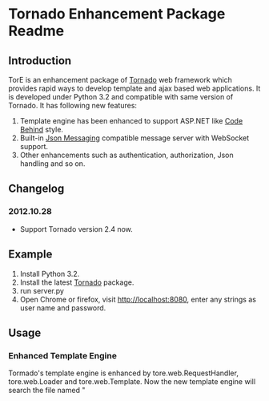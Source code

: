 # Tornado Enhancement Package Readme

## Introduction

TorE is an enhancement package of [Tornado](http://www.tornadoweb.org/) web framework which provides rapid ways to develop template and ajax based web applications. It is developed under Python 3.2 and compatible with same version of Tornado. It has following new features:

1. Template engine has been enhanced to support ASP.NET like [Code Behind](http://support.microsoft.com/kb/303247) style.
2. Built-in [Json Messaging](https://github.com/shajunxing/Json_Messaging) compatible message server with WebSocket support.
3. Other enhancements such as authentication, authorization, Json handling and so on.

## Changelog

### 2012.10.28

* Support Tornado version 2.4 now.

## Example

1. Install Python 3.2.
2. Install the latest [Tornado](http://www.tornadoweb.org/) package.
3. run server.py
4. Open Chrome or firefox, visit [http://localhost:8080](http://localhost:8080), enter any strings as user name and password.

## Usage

### Enhanced Template Engine

Tormado's template engine is enhanced by tore.web.RequestHandler, tore.web.Loader and tore.web.Template. Now the new template engine will search the file named "<template file name>.py" and merge into the code generated by template, just like ASP.NET Code Behind style.

For example, there is a template file "ex1.t":

    <html>
    <body>
        {{ hello }}
        {{ world() }}
    </body>
    </html>

And a code file named "ex1.t.py" at the same dir as "ex1.t":

    hello = 'Hello'

    def world():
        return 'World'

After template engine loads "ex1.t", it will find "ex1.t.py" and if exists it will be loaded and parsed automatically and all the global things (variables, functions, classes ... ) will be merged to template file. So the response will be:

    <html>
    <body>
        Hello
        World
    </body>
    </html>

Enhanced template engine also supports template inheritance. If parent template and child template all have corresponding code file and if a name (variable name, function name ...) exists on both code files, the child one will override the parent one.

See "web/ex3.t" for more information.

### Message Engine

Fully compatible with [Json Messaging](https://github.com/shajunxing/Json_Messaging). see tore.start_server() for more information.

Since it is based on WebSocket protocol, only latest version of Chrome and Firefox are supported.

Notice tore.messaging.exchange.push(message, destination) can be used inside application to directly publish messages without going through TCP or UDP.

### tore.web.JsonHandler

A handler inherited from tornado.web.RequestHandler and optimized for Ajax and RESTful Web Service. Adds some new methods:

1. write_object(self, obj): Output Python object to Json format. The "Content Type" will be set to "application/json; charset=UTF-8".
2. write_text(self, txt): Directly output Json text. The "Content Type" will be set to "application/json; charset=UTF-8". Notice this method will not do encoding and gramma checking.
3. get_params_as_dict(self): Get dictionary wrapped request params, including query strings followed by url(GET) and request body(POST).
4. get_body_as_text(self): Get text formatted requese body. Default encoding is UTF-8.
5. get_body_as_object(self): Convert Json string formatted request body to Python object. For example, Json string can be submitted by jQuery.ajax(), notice that "processData" must be set to "false".

### tore.web.authenticated Decorator

Used to decorate get, post ... methods and do HTTP basic authentication. see tore.start_server() for more information.

TorE's template engine is decorated by default.

### tore.web.authorized Decorator

Used to decorate get, post ... methods and do authorizations. see tore.start_server() for more information.

TorE's template engine is decorated by default.

These two decorators can be used at same time, for example:

    @tore.web.authenticated
    @tore.web.authorized
    def get(self, *args, **kwargs):
        ...

### tore.start_server(**settings)

Simplest way to start Tornado with just one statement. It's parameters are listed below, most of them are enhanced from Tornado and some are newly added.

#### root_dir

(New) The absolute base dir of all the other settings. Default is os.getcwd()

#### handlers

(Enhanced) URL mappings, same as the param of tornado.web.Application's constructor. Some default mappings are added:

1. /web: Mapped to "root_dir/web" which contains static and template files. Accessing rule is: "*.t" are template files; "*.py" are template code files and direct access is forbidden; other files are static files and handled by tornado.web.StaticFileHandler.
2. /messaging: Message service's WebSocket url, which shares the same port with web application.
3. /: The web root url, which will be redirected to /web/index.t. So /web/index.t must be existed.

#### port

(Enhanced) HTTP and WebSocket port, default is 80.

#### gzip

A boolean value to to enable/disable HTTP compression. Default is disabled.

#### encryption

(New) A boolean value to enable/disable HTTP SSL. If enabled, "certfile" and "keyfile" params must be set. Default is disabled.

#### certfile

(New) SSL public key filename. Same as the param of tornado.httpserver.HTTPServer.

#### keyfile

(New) SSL private key filename. Same as the param of tornado.httpserver.HTTPServer.

#### debug

(Enhanced) A boolean value to enable/disable debug mode, same as param of tornado.web.Application but added some new features:

1. If disabled, all the HTTP log output generated by Tornado will be shutdown in order to improve performance.
2. If enabled, response of tore.web.JsonHandler will be "human readable", which means Json string will not be ascii escaped and will be well formatted with line break and indent.
3. If enabled, each request will trigger reloading of template and code file, just as Tornado's default behavor.

#### authentication

(New) A function which format is "foo(username, password)". tore.web.authenticated decorator will get user name and password from HTTP basic authentication and try to call this function. If this function exists and the return value is False, An 401 error will be raised, or the user name will be set as "current_user". Default is None.

#### authorization

(New) A function which format is "foo(username, path)". tore.web.authorized decorator will call this function using current user name and request url. If this function exists and the return value is False, An 403 error will be raised. Default is None.

#### messaging_tcp_port

(New) TCP port of messaging service, Which will be disabled if set to None. Default is None.

#### messaging_udp_port

(New) UDP port of messaging service, Which will be disabled if set to None. Default is None.
